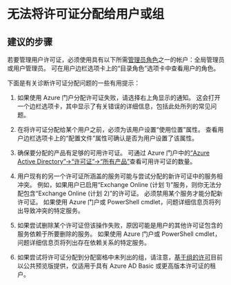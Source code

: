 <properties 
    pageTitle="I can't assign licenses to a user or group"
    description="无法将许可证分配给用户或组"
    service="microsoft.aad"
    resource="Microsoft_AAD_IAM"
    authors="piotrci"
    displayOrder="1770"
    supportTopicIds="32570958"
    selfHelpType="generic"
    resourceTags=""
    productPesIds="14785"
    cloudEnvironments="public"
 />


# <a name="i-cant-assign-licenses-to-a-user-or-group"></a>无法将许可证分配给用户或组

## <a name="recommended-steps"></a>**建议的步骤**

若要管理用户许可证，必须使用具有以下所需[管理员角色](https://docs.microsoft.com/azure/active-directory/active-directory-assign-admin-roles)之一的帐户：全局管理员或用户管理员。 可在用户边栏选项卡上的“目录角色”选项卡中查看用户的角色。

下面是有关诊断许可证分配问题的一些有用提示：

1. 如果使用 Azure 门户分配许可证失败，请选择右上角显示的通知。 这会打开一个边栏选项卡，其中显示了有关错误的详细信息，包括此处所列的常见问题。

2. 在将许可证分配给某个用户之前，必须为该用户设置“使用位置”属性。 查看用户边栏选项卡上的“配置文件”属性可确认是否为用户设置了该属性。

3. 确保要分配的产品有足够的可用许可证。 可通过 Azure 门户中的[“Azure Active Directory”-&gt;“许可证”-&gt;“所有产品”](https://portal.azure.com/#blade/Microsoft_AAD_IAM/LicensesMenuBlade/Products)查看可用许可证的数量。

4. 用户现有的另一个许可证所涵盖的服务可能与尝试分配的新许可证中的服务相冲突。 例如，如果用户已启用“Exchange Online (计划 1)”服务，则你无法分配包含“Exchange Online (计划 2)”的许可证。 必须禁用某个服务才能分配新许可证。 如果使用 Azure 门户或 PowerShell cmdlet，问题详细信息页将列出导致冲突的特定服务。

5. 如果尝试删除某个许可证但该操作失败，原因可能是用户的其他许可证包含的服务依赖于所要删除的服务。 如果使用 Azure 门户或 PowerShell cmdlet，问题详细信息页将列出存在依赖关系的特定服务。

6. 如果尝试将许可证分配到分配窗格中未列出的组，请注意，[基于组的许可](https://docs.microsoft.com/azure/active-directory/active-directory-licensing-whatis-azure-portal)目前以公共预览版提供，仅适用于具有 Azure AD Basic 或更高版本许可证的租户。



